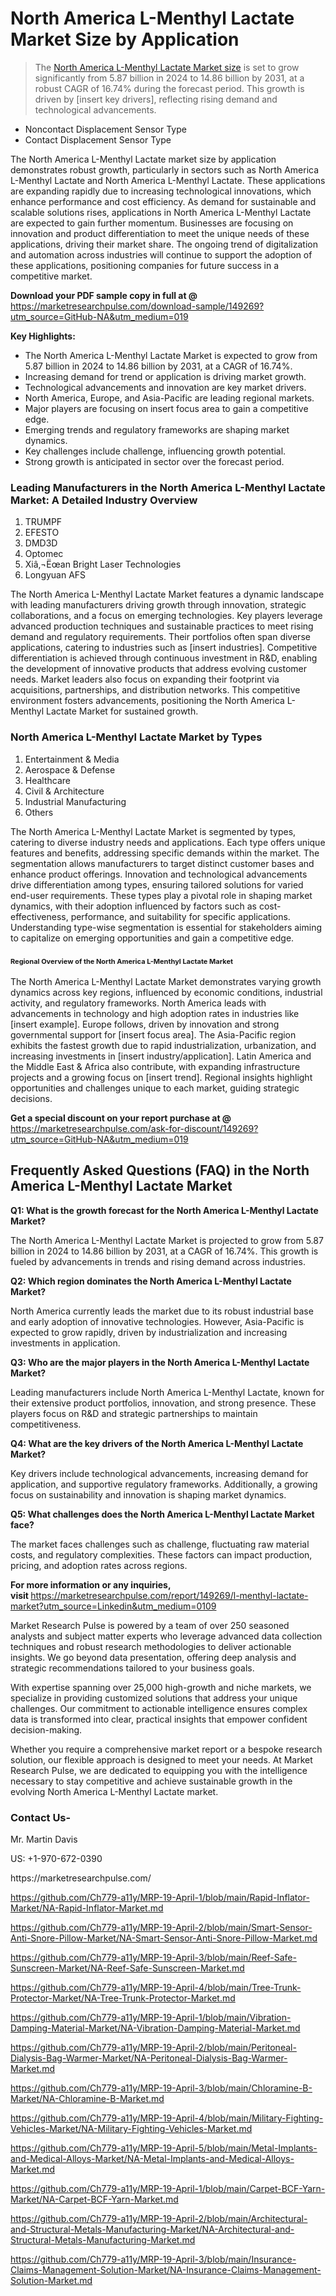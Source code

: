 <h1>North America L-Menthyl Lactate Market&nbsp;Size by Application</h1><blockquote><p>The <a href="https://marketresearchpulse.com/download-sample/149269?utm_source=GitHub-NA&amp;utm_medium=019">North America L-Menthyl Lactate Market size</a> is set to grow significantly from 5.87 billion in 2024 to 14.86 billion by 2031, at a robust CAGR of 16.74% during the forecast period. This growth is driven by [insert key drivers], reflecting rising demand and technological advancements.</p></blockquote><ul><li>Noncontact Displacement Sensor Type<li> Contact Displacement Sensor Type</li></ul><p>The North America L-Menthyl Lactate market size by application demonstrates robust growth, particularly in sectors such as North America L-Menthyl Lactate and North America L-Menthyl Lactate. These applications are expanding rapidly due to increasing technological innovations, which enhance performance and cost efficiency. As demand for sustainable and scalable solutions rises, applications in North America L-Menthyl Lactate are expected to gain further momentum. Businesses are focusing on innovation and product differentiation to meet the unique needs of these applications, driving their market share. The ongoing trend of digitalization and automation across industries will continue to support the adoption of these applications, positioning companies for future success in a competitive market.</p><p><strong>Download your PDF sample copy in full at @ </strong><a href="https://marketresearchpulse.com/download-sample/149269?utm_source=GitHub-NA&amp;utm_medium=019">https://marketresearchpulse.com/download-sample/149269?utm_source=GitHub-NA&amp;utm_medium=019</a></p><p><strong>Key Highlights: </strong></p><ul><li>The North America L-Menthyl Lactate Market is expected to grow from 5.87 billion in 2024 to 14.86 billion by 2031, at a CAGR of 16.74%.</li><li>Increasing demand for trend or application is driving market growth.</li><li>Technological advancements and innovation are key market drivers.</li><li>North America, Europe, and Asia-Pacific are leading regional markets.</li><li>Major players are focusing on insert focus area to gain a competitive edge.</li><li>Emerging trends and regulatory frameworks are shaping market dynamics.</li><li>Key challenges include challenge, influencing growth potential.</li><li>Strong growth is anticipated in sector over the forecast period.</li></ul><h3>Leading Manufacturers in the North America L-Menthyl Lactate Market: A Detailed Industry Overview</h3><ol><li>TRUMPF</li><li>EFESTO</li><li>DMD3D</li><li>Optomec</li><li>Xiâ‚¬Ëœan Bright Laser Technologies</li><li>Longyuan AFS</li></ol><div class="flex max-w-full flex-col flex-grow"><div class="min-h-8 text-message flex w-full flex-col items-end gap-2 whitespace-normal break-words [.text-message+&amp;]:mt-5" dir="auto" data-message-author-role="assistant" data-message-id="fd8432e4-4910-450d-b182-61b7bfb0a01f" data-message-model-slug="gpt-4o"><div class="flex w-full flex-col gap-1 empty:hidden first:pt-[3px]"><div class="markdown prose w-full break-words dark:prose-invert light"><p>The North America L-Menthyl Lactate Market features a dynamic landscape with leading manufacturers driving growth through innovation, strategic collaborations, and a focus on emerging technologies. Key players leverage advanced production techniques and sustainable practices to meet rising demand and regulatory requirements. Their portfolios often span diverse applications, catering to industries such as [insert industries]. Competitive differentiation is achieved through continuous investment in R&amp;D, enabling the development of innovative products that address evolving customer needs. Market leaders also focus on expanding their footprint via acquisitions, partnerships, and distribution networks. This competitive environment fosters advancements, positioning the North America L-Menthyl Lactate Market for sustained growth.</p></div></div></div></div><h3>North America L-Menthyl Lactate Market by Types</h3><ol><li>Entertainment & Media<li> Aerospace & Defense<li> Healthcare<li> Civil & Architecture<li> Industrial Manufacturing<li> Others</li></ol><div class="flex max-w-full flex-col flex-grow"><div class="min-h-8 text-message flex w-full flex-col items-end gap-2 whitespace-normal break-words [.text-message+&amp;]:mt-5" dir="auto" data-message-author-role="assistant" data-message-id="084470be-0bb7-4664-bddf-5156b4f41249" data-message-model-slug="gpt-4o-mini"><div class="flex w-full flex-col gap-1 empty:hidden first:pt-[3px]"><div class="markdown prose w-full break-words dark:prose-invert light"><p>The North America L-Menthyl Lactate Market is segmented by types, catering to diverse industry needs and applications. Each type offers unique features and benefits, addressing specific demands within the market. The segmentation allows manufacturers to target distinct customer bases and enhance product offerings. Innovation and technological advancements drive differentiation among types, ensuring tailored solutions for varied end-user requirements. These types play a pivotal role in shaping market dynamics, with their adoption influenced by factors such as cost-effectiveness, performance, and suitability for specific applications. Understanding type-wise segmentation is essential for stakeholders aiming to capitalize on emerging opportunities and gain a competitive edge.</p></div></div></div></div><h3><span style="font-size: 11px;">Regional Overview of the North America L-Menthyl Lactate Market</span></h3><div class="flex max-w-full flex-col flex-grow"><div class="min-h-8 text-message flex w-full flex-col items-end gap-2 whitespace-normal break-words [.text-message+&amp;]:mt-5" dir="auto" data-message-author-role="assistant" data-message-id="e9038762-ce64-4e30-91c9-9bd413514231" data-message-model-slug="gpt-4o-mini"><div class="flex w-full flex-col gap-1 empty:hidden first:pt-[3px]"><div class="markdown prose w-full break-words dark:prose-invert light"><p>The North America L-Menthyl Lactate Market demonstrates varying growth dynamics across key regions, influenced by economic conditions, industrial activity, and regulatory frameworks. North America leads with advancements in technology and high adoption rates in industries like [insert example]. Europe follows, driven by innovation and strong governmental support for [insert focus area]. The Asia-Pacific region exhibits the fastest growth due to rapid industrialization, urbanization, and increasing investments in [insert industry/application]. Latin America and the Middle East &amp; Africa also contribute, with expanding infrastructure projects and a growing focus on [insert trend]. Regional insights highlight opportunities and challenges unique to each market, guiding strategic decisions.</p></div></div></div></div><p><strong>Get a special discount on your report purchase at @ </strong><a href="https://marketresearchpulse.com/ask-for-discount/149269?utm_source=GitHub-NA&amp;utm_medium=019">https://marketresearchpulse.com/ask-for-discount/149269?utm_source=GitHub-NA&amp;utm_medium=019</a></p><h2>Frequently Asked Questions (FAQ) in the North America L-Menthyl Lactate Market</h2><p><strong>Q1: What is the growth forecast for the North America L-Menthyl Lactate Market?</strong></p><p>The North America L-Menthyl Lactate Market is projected to grow from 5.87 billion in 2024 to 14.86 billion by 2031, at a CAGR of 16.74%. This growth is fueled by advancements in trends and rising demand across industries.</p><p><strong>Q2: Which region dominates the North America L-Menthyl Lactate Market?</strong></p><p>North America currently leads the market due to its robust industrial base and early adoption of innovative technologies. However, Asia-Pacific is expected to grow rapidly, driven by industrialization and increasing investments in application.</p><p><strong>Q3: Who are the major players in the North America L-Menthyl Lactate Market?</strong></p><p>Leading manufacturers include North America L-Menthyl Lactate, known for their extensive product portfolios, innovation, and strong presence. These players focus on R&amp;D and strategic partnerships to maintain competitiveness.</p><p><strong>Q4: What are the key drivers of the North America L-Menthyl Lactate Market?</strong></p><p>Key drivers include technological advancements, increasing demand for application, and supportive regulatory frameworks. Additionally, a growing focus on sustainability and innovation is shaping market dynamics.</p><p><strong>Q5: What challenges does the North America L-Menthyl Lactate Market face?</strong></p><p>The market faces challenges such as challenge, fluctuating raw material costs, and regulatory complexities. These factors can impact production, pricing, and adoption rates across regions.</p><p><strong>For more information or any inquiries, visit&nbsp;</strong><a href="https://marketresearchpulse.com/report/149269/l-menthyl-lactate-market?utm_source=Linkedin&utm_medium=0109">https://marketresearchpulse.com/report/149269/l-menthyl-lactate-market?utm_source=Linkedin&utm_medium=0109</a></p><p>Market Research Pulse is powered by a team of over 250 seasoned analysts and subject matter experts who leverage advanced data collection techniques and robust research methodologies to deliver actionable insights. We go beyond data presentation, offering deep analysis and strategic recommendations tailored to your business goals.</p><p>With expertise spanning over 25,000 high-growth and niche markets, we specialize in providing customized solutions that address your unique challenges. Our commitment to actionable intelligence ensures complex data is transformed into clear, practical insights that empower confident decision-making.</p><p>Whether you require a comprehensive market report or a bespoke research solution, our flexible approach is designed to meet your needs. At Market Research Pulse, we are dedicated to equipping you with the intelligence necessary to stay competitive and achieve sustainable growth in the evolving North America L-Menthyl Lactate market.</p><h3><strong>Contact Us-</strong></h3><p>Mr. Martin Davis</p><p>US: +1-970-672-0390</p><p>https://marketresearchpulse.com/</p><p><a href="https://github.com/Ch779-a11y/MRP-19-April-1/blob/main/Rapid-Inflator-Market/NA-Rapid-Inflator-Market.md">https://github.com/Ch779-a11y/MRP-19-April-1/blob/main/Rapid-Inflator-Market/NA-Rapid-Inflator-Market.md</a></p><p><a href="https://github.com/Ch779-a11y/MRP-19-April-2/blob/main/Smart-Sensor-Anti-Snore-Pillow-Market/NA-Smart-Sensor-Anti-Snore-Pillow-Market.md">https://github.com/Ch779-a11y/MRP-19-April-2/blob/main/Smart-Sensor-Anti-Snore-Pillow-Market/NA-Smart-Sensor-Anti-Snore-Pillow-Market.md</a></p><p><a href="https://github.com/Ch779-a11y/MRP-19-April-3/blob/main/Reef-Safe-Sunscreen-Market/NA-Reef-Safe-Sunscreen-Market.md">https://github.com/Ch779-a11y/MRP-19-April-3/blob/main/Reef-Safe-Sunscreen-Market/NA-Reef-Safe-Sunscreen-Market.md</a></p><p><a href="https://github.com/Ch779-a11y/MRP-19-April-4/blob/main/Tree-Trunk-Protector-Market/NA-Tree-Trunk-Protector-Market.md">https://github.com/Ch779-a11y/MRP-19-April-4/blob/main/Tree-Trunk-Protector-Market/NA-Tree-Trunk-Protector-Market.md</a></p><p><a href="https://github.com/Ch779-a11y/MRP-19-April-1/blob/main/Vibration-Damping-Material-Market/NA-Vibration-Damping-Material-Market.md">https://github.com/Ch779-a11y/MRP-19-April-1/blob/main/Vibration-Damping-Material-Market/NA-Vibration-Damping-Material-Market.md</a></p><p><a href="https://github.com/Ch779-a11y/MRP-19-April-2/blob/main/Peritoneal-Dialysis-Bag-Warmer-Market/NA-Peritoneal-Dialysis-Bag-Warmer-Market.md">https://github.com/Ch779-a11y/MRP-19-April-2/blob/main/Peritoneal-Dialysis-Bag-Warmer-Market/NA-Peritoneal-Dialysis-Bag-Warmer-Market.md</a></p><p><a href="https://github.com/Ch779-a11y/MRP-19-April-3/blob/main/Chloramine-B-Market/NA-Chloramine-B-Market.md">https://github.com/Ch779-a11y/MRP-19-April-3/blob/main/Chloramine-B-Market/NA-Chloramine-B-Market.md</a></p><p><a href="https://github.com/Ch779-a11y/MRP-19-April-4/blob/main/Military-Fighting-Vehicles-Market/NA-Military-Fighting-Vehicles-Market.md">https://github.com/Ch779-a11y/MRP-19-April-4/blob/main/Military-Fighting-Vehicles-Market/NA-Military-Fighting-Vehicles-Market.md</a></p><p><a href="https://github.com/Ch779-a11y/MRP-19-April-5/blob/main/Metal-Implants-and-Medical-Alloys-Market/NA-Metal-Implants-and-Medical-Alloys-Market.md">https://github.com/Ch779-a11y/MRP-19-April-5/blob/main/Metal-Implants-and-Medical-Alloys-Market/NA-Metal-Implants-and-Medical-Alloys-Market.md</a></p><p><a href="https://github.com/Ch779-a11y/MRP-19-April-1/blob/main/Carpet-BCF-Yarn-Market/NA-Carpet-BCF-Yarn-Market.md">https://github.com/Ch779-a11y/MRP-19-April-1/blob/main/Carpet-BCF-Yarn-Market/NA-Carpet-BCF-Yarn-Market.md</a></p><p><a href="https://github.com/Ch779-a11y/MRP-19-April-2/blob/main/Architectural-and-Structural-Metals-Manufacturing-Market/NA-Architectural-and-Structural-Metals-Manufacturing-Market.md">https://github.com/Ch779-a11y/MRP-19-April-2/blob/main/Architectural-and-Structural-Metals-Manufacturing-Market/NA-Architectural-and-Structural-Metals-Manufacturing-Market.md</a></p><p><a href="https://github.com/Ch779-a11y/MRP-19-April-3/blob/main/Insurance-Claims-Management-Solution-Market/NA-Insurance-Claims-Management-Solution-Market.md">https://github.com/Ch779-a11y/MRP-19-April-3/blob/main/Insurance-Claims-Management-Solution-Market/NA-Insurance-Claims-Management-Solution-Market.md</a></p>
